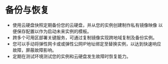 # 备份与恢复

* 使用云硬盘快照定期备份您的云硬盘，并从您的实例创建制作私有镜像映像 以便保存配置以作为启动未来实例的模板。
* 跨多个可用区部署关键服务，可通过复制镜像实现跨地域复制及备份实例。
* 您可以手动将弹性网卡或或弹性公网IP地址绑定至替换实例，以达到快速响应故障，屏蔽故障影响。
* 定期在测试环境测试您的实例和云硬盘发生故障时恢复能力。
